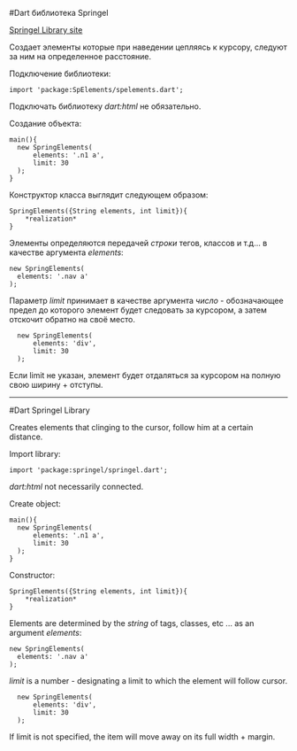 #Dart библиотека Springel

[Springel Library site](http://rasarts.github.io/Springel/)

Создает элементы которые при наведении цепляясь к курсору, следуют за ним на определенное расстояние.

Подключение библиотеки:

```
import 'package:SpElements/spelements.dart';
```
Подключать библиотеку *dart:html* не обязательно.


Создание объекта:

```
main(){
  new SpringElements(
      elements: '.n1 a',
      limit: 30
  );
}
```

Конструктор класса выглядит следующем образом:

```
SpringElements({String elements, int limit}){
    *realization*
}
```

Элементы определяются передачей *строки* тегов, классов и т.д... в качестве аргумента *elements*:

```
new SpringElements(
  elements: '.nav a'
);
```

Параметр *limit* принимает в качестве аргумента *число* - обозначающее предел до которого элемент будет следовать за курсором, а затем отскочит обратно на своё место.

```
  new SpringElements(
      elements: 'div',
      limit: 30
  );
```

Если limit не указан, элемент будет отдаляться за курсором на полную свою ширину + отступы.


---

#Dart Springel Library

Creates elements that clinging to the cursor, follow him at a certain distance.

Import library:

```
import 'package:springel/springel.dart';
```

*dart:html* not necessarily connected.


Create object:

```
main(){
  new SpringElements(
      elements: '.n1 a',
      limit: 30
  );
}
```

Constructor:

```
SpringElements({String elements, int limit}){
    *realization*
}
```

Elements are determined by the *string* of tags, classes, etc ... as an argument *elements*:

```
new SpringElements(
  elements: '.nav a'
);
```

*limit* is a number - designating a limit to which the element will follow cursor.

```
  new SpringElements(
      elements: 'div',
      limit: 30
  );
```

If limit is not specified, the item will move away on its full width + margin.